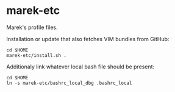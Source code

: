 marek-etc
=========

Marek's profile files.

Installation or update that also fetches VIM bundles from GitHub:

    cd $HOME
    marek-etc/install.sh .

Additionaly link whatever local bash file should be present:

    cd $HOME
    ln -s marek-etc/bashrc_local_dbg .bashrc_local

